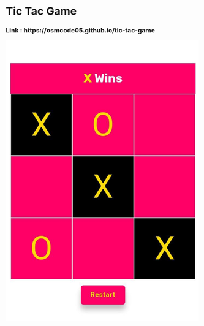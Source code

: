 <h1>Tic Tac Game</h1>
<h3><b>Link : </b>https://osmcode05.github.io/tic-tac-game</h3>
<img src="public/preview.jpg" />